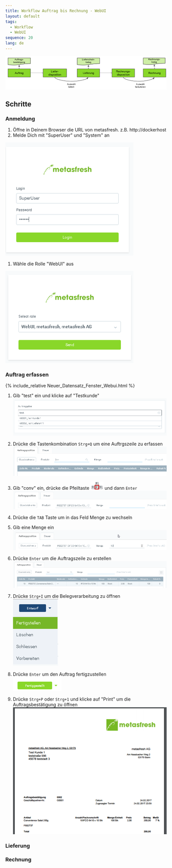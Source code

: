 ```yaml
---
title: Workflow Auftrag bis Rechnung - WebUI
layout: default
tags:
  - Workflow
  - WebUI
sequence: 20
lang: de
---
```


![IMG](../images/de_auftrag_bis_rechnung.png)


## Schritte

### Anmeldung

1. Öffne in Deinem Browser die URL von metasfresh. z.B. http://dockerhost
1. Melde Dich mit "SuperUser" und "System" an

 ![](assets/Workflow_Auftrag_Bis_Rechnung_WebUI-685e9.png)

1. Wähle die Rolle "WebUI" aus

 ![](assets/Workflow_Auftrag_Bis_Rechnung_WebUI-b7593.png)


### Auftrag erfassen

{% include_relative Neuer_Datensatz_Fenster_Webui.html %}

1. Gib "test" ein und klicke auf "Testkunde"
![](assets/Workflow_Auftrag_Bis_Rechnung_WebUI-e8470.png)

1. Drücke die Tastenkombination `Strg+Q` um eine Auftrgszeile zu erfassen
![](assets/Workflow_Auftrag_Bis_Rechnung_WebUI-07bd4.png)

1. Gib "conv" ein, drücke die Pfeiltaste ![](assets/Workflow_Auftrag_Bis_Rechnung_WebUI-73797.png) und dann `Enter`
![](assets/Workflow_Auftrag_Bis_Rechnung_WebUI-30d23.png)

1. Drücke die `TAB` Taste um in das Feld Menge zu wechseln

1. Gib eine Menge ein
![](assets/Workflow_Auftrag_Bis_Rechnung_WebUI-85c68.png)

1. Drücke `Enter` um die Auftragszeile zu erstellen
![](assets/Workflow_Auftrag_Bis_Rechnung_WebUI-f0a73.png)

1. Drücke `Strg+I` um die Belegverarbeitung zu öffnen <br>
![](assets/Workflow_Auftrag_Bis_Rechnung_WebUI-c1fd7.png)

1. Drücke `Enter` um den Auftrag fertigzustellen <br>
![](assets/Workflow_Auftrag_Bis_Rechnung_WebUI-22030.png)

1. Drücke `Strg+P` oder `Strg+1` und klicke auf "Print" um die Auftragsbestätigung zu öffnen <br>
![](assets/Workflow_Auftrag_Bis_Rechnung_WebUI-714ed.png)

### Lieferung

### Rechnung
